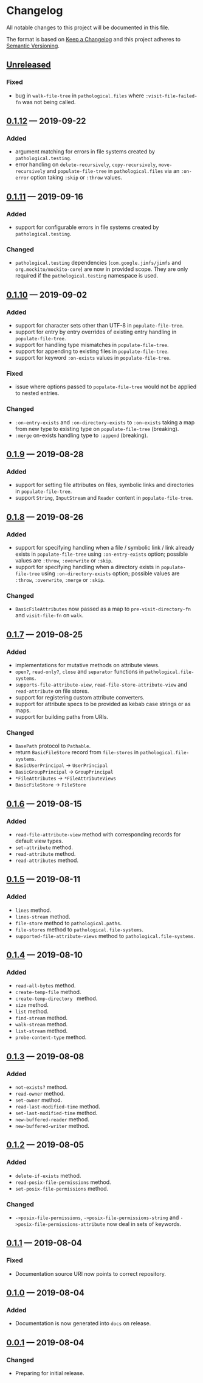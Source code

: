 # Changelog

All notable changes to this project will be documented in this file.

The format is based on [Keep a Changelog](http://keepachangelog.com)
and this project adheres to 
[Semantic Versioning](http://semver.org/spec/v2.0.0.html).


## [Unreleased]
### Fixed
- bug in `walk-file-tree` in `pathological.files` where `:visit-file-failed-fn`
  was not being called.

## [0.1.12] — 2019-09-22
### Added
- argument matching for errors in file systems created by
  `pathological.testing`.
- error handling on `delete-recursively`, `copy-recursively`, `move-recursively`
  and `populate-file-tree` in `pathological.files` via an `:on-error` option
  taking `:skip` or `:throw` values.

## [0.1.11] — 2019-09-16
### Added
- support for configurable errors in file systems created by 
  `pathological.testing`.

### Changed
- `pathological.testing` dependencies (`com.google.jimfs/jimfs` and 
  `org.mockito/mockito-core`) are now in provided scope. They are only
  required if the `pathological.testing` namespace is used.

## [0.1.10] — 2019-09-02
### Added
- support for character sets other than UTF-8 in `populate-file-tree`.
- support for entry by entry overrides of existing entry handling in
  `populate-file-tree`.
- support for handling type mismatches in `populate-file-tree`.
- support for appending to existing files in `populate-file-tree`.
- support for keyword `:on-exists` values in `populate-file-tree`.

### Fixed
- issue where options passed to `populate-file-tree` would not be applied to
  nested entries.
  
### Changed
- `:on-entry-exists` and `:on-directory-exists` to `:on-exists` taking a map
  from new type to existing type on `populate-file-tree` (breaking).
- `:merge` on-exists handling type to `:append` (breaking).

## [0.1.9] — 2019-08-28
### Added
- support for setting file attributes on files, symbolic links and directories
  in `populate-file-tree`.
- support `String`, `InputStream` and `Reader` content in `populate-file-tree`.

## [0.1.8] — 2019-08-26
### Added
- support for specifying handling when a file / symbolic link / link already
  exists in `populate-file-tree` using `:on-entry-exists` option; 
  possible values are `:throw`, `:overwrite` or `:skip`.
- support for specifying handling when a directory exists in 
  `populate-file-tree` using `:on-directory-exists` option;
  possible values are `:throw`, `:overwrite`, `:merge` or `:skip`.

### Changed
- `BasicFileAttributes` now passed as a map to `pre-visit-directory-fn` and 
  `visit-file-fn` on `walk`.

## [0.1.7] — 2019-08-25
### Added
- implementations for mutative methods on attribute views.
- `open?`, `read-only?`, `close` and `separator` functions in 
  `pathological.file-systems`.
- `supports-file-attribute-view`, `read-file-store-attribute-view` and
  `read-attribute` on file stores.
- support for registering custom attribute converters.
- support for attribute specs to be provided as kebab case strings or as maps.
- support for building paths from URIs. 

### Changed
- `BasePath` protocol to `Pathable`.
- return `BasicFileStore` record from `file-stores` in 
  `pathological.file-systems`.
- `BasicUserPrincipal` -> `UserPrincipal`
- `BasicGroupPrincipal` -> `GroupPrincipal`
- `*FileAttributes` -> `*FileAttributeViews`
- `BasicFileStore` -> `FileStore`

## [0.1.6] — 2019-08-15
### Added
- `read-file-attribute-view` method with corresponding records for default view
  types.
- `set-attribute` method.
- `read-attribute` method.
- `read-attributes` method.

## [0.1.5] — 2019-08-11
### Added
- `lines` method.
- `lines-stream` method.
- `file-store` method to `pathological.paths`.
- `file-stores` method to `pathological.file-systems`.
- `supported-file-attribute-views` method to `pathological.file-systems`.

## [0.1.4] — 2019-08-10
### Added
- `read-all-bytes` method.
- `create-temp-file` method.
- `create-temp-directory ` method.
- `size` method.
- `list` method.
- `find-stream` method.
- `walk-stream` method.
- `list-stream` method.
- `probe-content-type` method.

## [0.1.3] — 2019-08-08
### Added
- `not-exists?` method.
- `read-owner` method.
- `set-owner` method.
- `read-last-modified-time` method.
- `set-last-modified-time` method.
- `new-buffered-reader` method.
- `new-buffered-writer` method.

## [0.1.2] — 2019-08-05
### Added
- `delete-if-exists` method.
- `read-posix-file-permissions` method.
- `set-posix-file-permissions` method.

### Changed
- `->posix-file-permissions`, `->posix-file-permissions-string` and 
  `->posix-file-permissions-attribute` now deal in sets of keywords.

## [0.1.1] — 2019-08-04
### Fixed
- Documentation source URI now points to correct repository.

## [0.1.0] — 2019-08-04
### Added
- Documentation is now generated into `docs` on release.

## [0.0.1] — 2019-08-04
### Changed
- Preparing for initial release.


[0.0.1]: https://github.com/logicblocks/pathological/compare/0.0.1...0.0.1
[0.1.0]: https://github.com/logicblocks/pathological/compare/0.0.1...0.1.0
[0.1.1]: https://github.com/logicblocks/pathological/compare/0.1.0...0.1.1
[0.1.2]: https://github.com/logicblocks/pathological/compare/0.1.1...0.1.2
[0.1.3]: https://github.com/logicblocks/pathological/compare/0.1.2...0.1.3
[0.1.4]: https://github.com/logicblocks/pathological/compare/0.1.3...0.1.4
[0.1.5]: https://github.com/logicblocks/pathological/compare/0.1.4...0.1.5
[0.1.6]: https://github.com/logicblocks/pathological/compare/0.1.5...0.1.6
[0.1.7]: https://github.com/logicblocks/pathological/compare/0.1.6...0.1.7
[0.1.8]: https://github.com/logicblocks/pathological/compare/0.1.7...0.1.8
[0.1.9]: https://github.com/logicblocks/pathological/compare/0.1.8...0.1.9
[0.1.10]: https://github.com/logicblocks/pathological/compare/0.1.9...0.1.10
[0.1.11]: https://github.com/logicblocks/pathological/compare/0.1.10...0.1.11
[0.1.12]: https://github.com/logicblocks/pathological/compare/0.1.11...0.1.12
[Unreleased]: https://github.com/logicblocks/pathological/compare/0.1.12...HEAD
